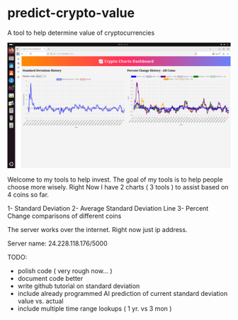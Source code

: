 # predict-crypto-value
A tool to help determine value of cryptocurrencies


![Example Image](https://raw.githubusercontent.com/jim-cassidy/predict-crypto-value/main/screenshots/predict-crypto-screen1.png)


Welcome to my tools to help invest.
The goal of my tools is to help people choose more wisely.
Right Now I have 2 charts ( 3 tools ) to assist based on 4 coins so far.

1- Standard Deviation
2- Average Standard Deviation Line
3- Percent Change comparisons of different coins

The server works over the internet.
Right now just ip address.

Server name:
24.228.118.176/5000

 

TODO:
- polish code ( very rough now... )
- document code better
- write github tutorial on standard deviation
- include already programmed AI prediction of current standard deviation value vs. actual
- include multiple time range lookups ( 1 yr. vs 3 mon )
